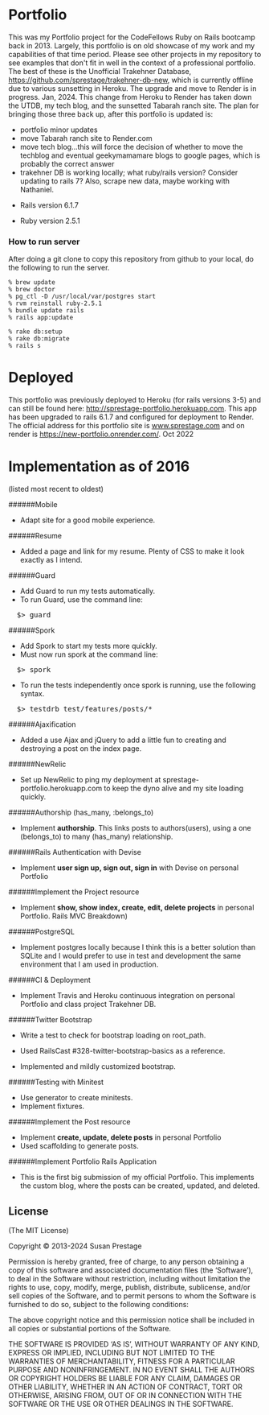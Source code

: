 Portfolio
=========
This was my Portfolio project for the CodeFellows Ruby on Rails bootcamp back in 2013.  Largely, this portfolio is on old showcase of my work and my capabilities of that time period.  Please see other projects in my repository to see examples that don't fit in well in the context of a professional portfolio.  The best of these is the Unofficial Trakehner Database, https://github.com/sprestage/trakehner-db-new, which is currently offline due to various sunsetting in Heroku.  The upgrade and move to Render is in progress.  Jan, 2024.  This change from Heroku to Render has taken down the UTDB, my tech blog, and the sunsetted Tabarah ranch site.  The plan for bringing those three back up, after this portfolio is updated is:
- portfolio minor updates
- move Tabarah ranch site to Render.com
- move tech blog...this will force the decision of whether to move the techblog and eventual geekymamamare blogs to google pages, which is probably the correct answer
- trakehner DB is working locally; what ruby/rails version?  Consider updating to rails 7?  Also, scrape new data, maybe working with Nathaniel.

* Rails version 6.1.7

* Ruby version 2.5.1


### How to run server
After doing a git clone to copy this repository from github to your local, do the following to run the server.
```
% brew update
% brew doctor
% pg_ctl -D /usr/local/var/postgres start
% rvm reinstall ruby-2.5.1                                                              
% bundle update rails
% rails app:update

% rake db:setup
% rake db:migrate
% rails s   
```

Deployed
========
This portfolio was previously deployed to Heroku (for rails versions 3-5) and can still be found here: http://sprestage-portfolio.herokuapp.com.  This app has been upgraded to rails 6.1.7 and configured for deployment to Render.  The official address for this portfolio site is www.sprestage.com and on render is https://new-portfolio.onrender.com/.  Oct 2022


Implementation as of 2016
=======
(listed most recent to oldest)

######Mobile
- Adapt site for a good mobile experience.

######Resume
- Added a page and link for my resume.  Plenty of CSS to make it look exactly as I intend.

######Guard
- Add Guard to run my tests automatically.
- To run Guard, use the command line:
<pre>
  $> guard
</pre>

######Spork
- Add Spork to start my tests more quickly.
- Must now run spork at the command line:
<pre>
  $> spork
</pre>
- To run the tests independently once spork is running, use the following syntax.
<pre>
  $> testdrb test/features/posts/*
</pre>

######Ajaxification
- Added a use Ajax and jQuery to add a little fun to creating and destroying a post on the index page.

######NewRelic
- Set up NewRelic to ping my deployment at sprestage-portfolio.herokuapp.com
to keep the dyno alive and my site loading quickly.

######Authorship (has_many, :belongs_to)
- Implement <b>authorship</b>.  This links posts to authors(users), using a one (belongs_to) to many (has_many) relationship.

######Rails Authentication with Devise
- Implement <b>user sign up, sign out, sign in</b> with Devise on personal Portfolio

######Implement the Project resource
- Implement <b>show, show index, create, edit, delete projects</b> in personal Portfolio.  Rails MVC Breakdown)

######PostgreSQL
- Implement postgres locally because I think this is a better solution than SQLite
and I would prefer to use in test and development the same environment that I
am used in production.

######CI & Deployment
- Implement Travis and Heroku continuous integration on personal Portfolio and class project Trakehner DB.

######Twitter Bootstrap
- Write a test to check for bootstrap loading on root_path.
- Used RailsCast #328-twitter-bootstrap-basics as a reference.

- Implemented and mildly customized bootstrap.

######Testing with Minitest
- Use generator to create minitests.
- Implement fixtures.

######Implement the Post resource
- Implement <b>create, update, delete posts</b> in personal Portfolio
- Used scaffolding to generate posts.

######Implement Portfolio Rails Application
- This is the first big submission of my official Portfolio.  This implements the custom blog, where the posts can be created, updated, and deleted.



## License
(The MIT License)

Copyright © 2013-2024 Susan Prestage

Permission is hereby granted, free of charge, to any person obtaining a copy of this software and associated documentation files (the ‘Software’), to deal in the Software without restriction, including without limitation the rights to use, copy, modify, merge, publish, distribute, sublicense, and/or sell copies of the Software, and to permit persons to whom the Software is furnished to do so, subject to the following conditions:

The above copyright notice and this permission notice shall be included in all copies or substantial portions of the Software.

THE SOFTWARE IS PROVIDED ‘AS IS’, WITHOUT WARRANTY OF ANY KIND, EXPRESS OR IMPLIED, INCLUDING BUT NOT LIMITED TO THE WARRANTIES OF MERCHANTABILITY, FITNESS FOR A PARTICULAR PURPOSE AND NONINFRINGEMENT. IN NO EVENT SHALL THE AUTHORS OR COPYRIGHT HOLDERS BE LIABLE FOR ANY CLAIM, DAMAGES OR OTHER LIABILITY, WHETHER IN AN ACTION OF CONTRACT, TORT OR OTHERWISE, ARISING FROM, OUT OF OR IN CONNECTION WITH THE SOFTWARE OR THE USE OR OTHER DEALINGS IN THE SOFTWARE.
